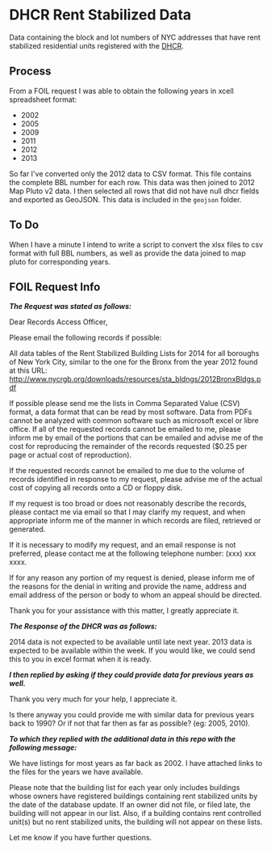 DHCR Rent Stabilized Data
=========================

Data containing the block and lot numbers of NYC addresses that have rent stabilized residential units registered with the [DHCR](http://www.nyshcr.org/).

## Process

From a FOIL request I was able to obtain the following years in xcell spreadsheet format:  

- 2002
- 2005
- 2009
- 2011
- 2012
- 2013

So far I've converted only the 2012 data to CSV format. This file contains the complete BBL number for each row. This data was then joined to 2012 Map Pluto v2 data. I then selected all rows that did not have null dhcr fields and exported as GeoJSON. This data is included in the `geojson` folder.

## To Do
When I have a minute I intend to write a script to convert the xlsx files to csv format with full BBL numbers, as well as provide the data joined to map pluto for corresponding years. 

## FOIL Request Info

__*The Request was stated as follows:*__


   Dear Records Access Officer,



   Please email the following records if possible:

   All data tables of the Rent Stabilized Building Lists for 2014 for all boroughs of New York City, similar to the one for the Bronx from the year 2012 found at this URL: 
   http://www.nycrgb.org/downloads/resources/sta_bldngs/2012BronxBldgs.pdf

   If possible please send me the lists in Comma Separated Value (CSV) format, a data format that can be read by most software. Data from PDFs cannot be analyzed with common software such as microsoft excel or libre office.
   If all of the requested records cannot be emailed to me, please inform me by email of the portions that can be emailed and advise me of the cost for reproducing the remainder of the records requested ($0.25 per page or actual cost of reproduction).

   If the requested records cannot be emailed to me due to the volume of records identified in response to my request, please advise me of the actual cost of copying all records onto a CD or floppy disk.

   If my request is too broad or does not reasonably describe the records, please contact me via email so that I may clarify my request, and when appropriate inform me of the manner in which records are filed, retrieved or generated.

   If it is necessary to modify my request, and an email response is not preferred, please contact me at the following telephone number: (xxx) xxx xxxx.

   If for any reason any portion of my request is denied, please inform me of the reasons for the denial in writing and provide the name, address and email address of the person or body to whom an appeal should be directed.

   Thank you for your assistance with this matter, I greatly appreciate it.
   

__*The Response of the DHCR was as follows:*__

2014 data is not expected to be available until late next year. 2013 data is expected to be available within the week. If you would like, we could send this to you in excel format when it is ready.

__*I then replied by asking if they could provide data for previous years as well.*__

Thank you very much for your help, I appreciate it. 

Is there anyway you could provide me with similar data for previous years back to 1990? Or if not that far then as far as possible? (eg: 2005, 2010).

__*To which they replied with the additional data in this repo with the following message:*__

We have listings for most years as far back as 2002. I have attached links to the files for the years we have available. 

Please note that the building list for each year only includes buildings whose owners have registered buildings containing rent stabilized units by the date of the database update. If an owner did not file, or filed late, the building will not appear in our list. Also, if a building contains rent controlled unit(s) but no rent stabilized units, the building will not appear on these lists. 

Let me know if you have further questions.